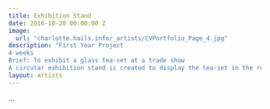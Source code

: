 ```yaml
---
title: Exhibition Stand
date: 2016-10-20 00:00:00 Z
image:
  url: "charlotte.hails.info/_artists/CVPortfolio_Page_4.jpg"
description: "First Year Project
4 weeks
Brief: To exhibit a glass tea-set at a trade show
A circular exhibition stand is created to display the tea-set in the round"
layout: artists
---
```


...

